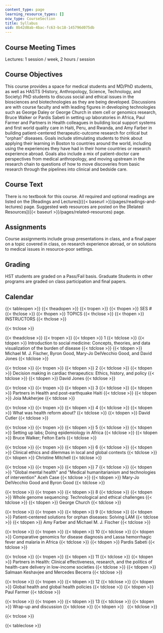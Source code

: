 ```yaml
---
content_type: page
learning_resource_types: []
ocw_type: CourseSection
title: Syllabus
uid: 8b42d8ab-4bac-fc63-bc18-145796d075db
---
```


Course Meeting Times
--------------------

Lectures: 1 session / week, 2 hours / session

Course Objectives
-----------------

This course provides a space for medical students and MD/PhD students, as well as HASTS (History, Anthropology, Science, Technology, and Society) PhD students to discuss social and ethical issues in the biosciences and biotechnologies as they are being developed. Discussions are with course faculty and with leading figures in developing technologies such as George Daley or George Church in stem cell or genomics research, Bruce Walker or Pardis Sabeti in setting up laboratories in Africa, Paul Farmer and Partners in Health colleagues in building local support systems and first world quality care in Haiti, Peru, and Rwanda, and Amy Farber in building patient-centered therapeutic-outcome research for critical but "orphan" diseases. Goals include stimulating students to think about applying their learning in Boston to countries around the world, including using the experiences they have had in their home countries or research experience abroad. Goals also include a mix of patient-doctor care perspectives from medical anthropology, and moving upstream in the research chain to questions of how to move discoveries from basic research through the pipelines into clinical and bedside care.

Course Text
-----------

There is no textbook for this course. All required and optional readings are listed on the [Readings and Lectures]({{< baseurl >}}/pages/readings-and-lectures) page. Suggested web resources are posted on the [Related Resources]({{< baseurl >}}/pages/related-resources) page.

Assignments
-----------

Course assignments include group presentations in class, and a final paper on a topic covered in class, on research experience abroad, or on solutions to medical issues in resource-poor settings.

Grading
-------

HST students are graded on a Pass/Fail basis. Graduate Students in other programs are graded on class participation and final papers.

Calendar
--------

{{< tableopen >}}
{{< theadopen >}}
{{< tropen >}}
{{< thopen >}}
SES #
{{< thclose >}}
{{< thopen >}}
TOPICS
{{< thclose >}}
{{< thopen >}}
INSTRUCTORS
{{< thclose >}}

{{< trclose >}}

{{< theadclose >}}
{{< tropen >}}
{{< tdopen >}}
1
{{< tdclose >}}
{{< tdopen >}}
Introduction to social medicine: Concepts, theories, and data visualization of the burden of disease
{{< tdclose >}}
{{< tdopen >}}
Michael M. J. Fischer, Byron Good, Mary-Jo DelVecchio Good, and David Jones
{{< tdclose >}}

{{< trclose >}}
{{< tropen >}}
{{< tdopen >}}
2
{{< tdclose >}}
{{< tdopen >}}
Decision making in cardiac therapeutics: Ethics, history, and policy
{{< tdclose >}}
{{< tdopen >}}
David Jones
{{< tdclose >}}

{{< trclose >}}
{{< tropen >}}
{{< tdopen >}}
3
{{< tdclose >}}
{{< tdopen >}}
Partners in Health and post-earthquake Haiti
{{< tdclose >}}
{{< tdopen >}}
Joia Mukherjee
{{< tdclose >}}

{{< trclose >}}
{{< tropen >}}
{{< tdopen >}}
4
{{< tdclose >}}
{{< tdopen >}}
What was health reform about?
{{< tdclose >}}
{{< tdopen >}}
David Cutler
{{< tdclose >}}

{{< trclose >}}
{{< tropen >}}
{{< tdopen >}}
5
{{< tdclose >}}
{{< tdopen >}}
Setting up labs; Doing epidemiology in Africa
{{< tdclose >}}
{{< tdopen >}}
Bruce Walker; Felton Earls
{{< tdclose >}}

{{< trclose >}}
{{< tropen >}}
{{< tdopen >}}
6
{{< tdclose >}}
{{< tdopen >}}
Clinical ethics and dilemmas in local and global contexts
{{< tdclose >}}
{{< tdopen >}}
Christine Mitchell
{{< tdclose >}}

{{< trclose >}}
{{< tropen >}}
{{< tdopen >}}
7
{{< tdclose >}}
{{< tdopen >}}
"Global mental health" and "Medical humanitarianism and technologies of intervention" Aceh Case
{{< tdclose >}}
{{< tdopen >}}
Mary-Jo DelVecchio Good and Byron Good
{{< tdclose >}}

{{< trclose >}}
{{< tropen >}}
{{< tdopen >}}
8
{{< tdclose >}}
{{< tdopen >}}
Whole genome sequencing: Technological and ethical challenges
{{< tdclose >}}
{{< tdopen >}}
George Church
{{< tdclose >}}

{{< trclose >}}
{{< tropen >}}
{{< tdopen >}}
9
{{< tdclose >}}
{{< tdopen >}}
Patient-centered solutions for orphan diseases: Solving LAM
{{< tdclose >}}
{{< tdopen >}}
Amy Farber and Michael M. J. Fischer
{{< tdclose >}}

{{< trclose >}}
{{< tropen >}}
{{< tdopen >}}
10
{{< tdclose >}}
{{< tdopen >}}
Comparative genomics for disease diagnosis and Lassa hemorrhagic fever and malaria in Africa
{{< tdclose >}}
{{< tdopen >}}
Pardis Sabeti
{{< tdclose >}}

{{< trclose >}}
{{< tropen >}}
{{< tdopen >}}
11
{{< tdclose >}}
{{< tdopen >}}
Partners in Health: Clinical effectiveness, research, and the politics of health-care delivery in low-income societies
{{< tdclose >}}
{{< tdopen >}}
Salmaan Keshavjee and Mercedes Becerra
{{< tdclose >}}

{{< trclose >}}
{{< tropen >}}
{{< tdopen >}}
12
{{< tdclose >}}
{{< tdopen >}}
Global health and global health policies
{{< tdclose >}}
{{< tdopen >}}
Paul Farmer
{{< tdclose >}}

{{< trclose >}}
{{< tropen >}}
{{< tdopen >}}
13
{{< tdclose >}}
{{< tdopen >}}
Wrap-up and discussion
{{< tdclose >}}
{{< tdopen >}}
 
{{< tdclose >}}

{{< trclose >}}

{{< tableclose >}}